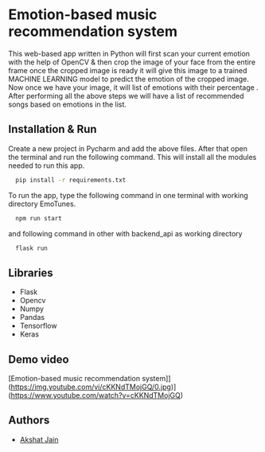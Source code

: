 
# Emotion-based music recommendation system

This web-based app written in Python will first scan your current emotion with the help of OpenCV & then crop the image of your face from the entire frame once the cropped image is ready it will give this image to a trained MACHINE LEARNING model to predict the emotion of the cropped image. Now once we have your image, it will list of emotions with their percentage . After performing all the above steps we will have a list of recommended songs based on emotions in the list.


## Installation & Run

Create a new project in Pycharm and add the above files. After that open the terminal and run the following command. This will install all the modules needed to run this app. 

```bash
  pip install -r requirements.txt
```

To run the app, type the following command in one terminal with working directory EmoTunes. 
```bash
  npm run start
```
and following command in other with backend_api as working directory
```bash
  flask run
```

## Libraries

- Flask
- Opencv
- Numpy
- Pandas
- Tensorflow
- Keras





## Demo video

 [Emotion-based music recommendation system]](https://img.youtube.com/vi/cKKNdTMojGQ/0.jpg)](https://www.youtube.com/watch?v=cKKNdTMojGQ)
 

## Authors

- [Akshat Jain](https://github.com/akshat2635)


